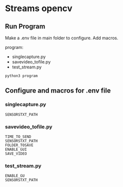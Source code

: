 # Streams opencv

## Run Program
Make a .env file in main folder to configure. Add macros.

program:
- singlecapture.py
- savevideo_tofile.py
- test_stream.py

```
python3 program
```
## Configure and macros for .env file

### singlecapture.py
```
SENSORSTXT_PATH 
```
### savevideo_tofile.py
```
TIME_TO_SEND
SENSORSTXT_PATH 
FOLDER_TOSAVE
ENABLE_GUI
SAVE_VIDEO
```
### test_stream.py
```
ENABLE_GU
SENSORSTXT_PATH
```
